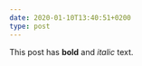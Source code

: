 ```yaml
---
date: 2020-01-10T13:40:51+0200
type: post
---
```

<p>This post has <b>bold</b> and <i>italic</i> text.</p>
